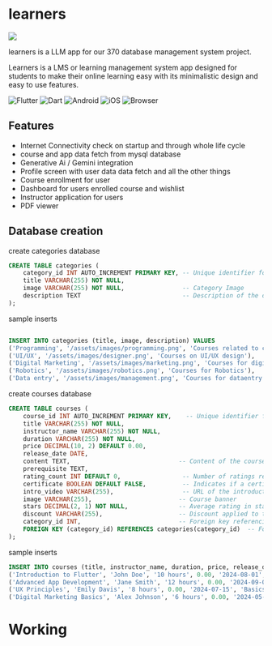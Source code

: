 # learners
![](https://github.com/Onnesok/Learners/blob/main/assets/mockup.png)

learners is a LLM app for our 370 database management system project.

Learners is a LMS or learning management system app designed for students to make their online learning easy with its minimalistic design and easy to use features.


![Flutter](https://img.shields.io/badge/Flutter-%2302569B.svg?style=for-the-badge&logo=Flutter&logoColor=white)
![Dart](https://img.shields.io/badge/dart-%230175C2.svg?style=for-the-badge&logo=dart&logoColor=white)
![Android](https://img.shields.io/badge/Android-3DDC84?style=for-the-badge&logo=android&logoColor=white)
![iOS](https://img.shields.io/badge/iOS-000000?style=for-the-badge&logo=ios&logoColor=white)
![Browser](https://img.shields.io/badge/Web-FF7139?style=for-the-badge&logo=Browser&logoColor=white)


## Features
- Internet Connectivity check on startup and through whole life cycle
- course and app data fetch from mysql database
- Generative Ai / Gemini integration
- Profile screen with user data data fetch and all the other things
- Course enrollment for user
- Dashboard for users enrolled course and wishlist
- Instructor application for users
- PDF viewer



## Database creation

create categories database

```sql
CREATE TABLE categories (
    category_id INT AUTO_INCREMENT PRIMARY KEY, -- Unique identifier for each category
    title VARCHAR(255) NOT NULL,
    image VARCHAR(255) NOT NULL,                -- Category Image
    description TEXT                            -- Description of the category
);

```
sample inserts
```sql

INSERT INTO categories (title, image, description) VALUES
('Programming', '/assets/images/programming.png', 'Courses related to competitive programming, app development, web dev and more'),
('UI/UX', '/assets/images/designer.png', 'Courses on UI/UX design'),
('Digital Marketing', '/assets/images/marketing.png', 'Courses for digital marketing'),
('Robotics', '/assets/images/robotics.png', 'Courses for Robotics'),
('Data entry', '/assets/images/management.png', 'Courses for dataentry');
```

create courses database

```sql
CREATE TABLE courses (
    course_id INT AUTO_INCREMENT PRIMARY KEY,    -- Unique identifier for each course
    title VARCHAR(255) NOT NULL, 
    instructor_name VARCHAR(255) NOT NULL,
    duration VARCHAR(255) NOT NULL, 
    price DECIMAL(10, 2) DEFAULT 0.00,         
    release_date DATE, 
    content TEXT,                              -- Content of the course
    prerequisite TEXT, 
    rating_count INT DEFAULT 0,                 -- Number of ratings received
    certificate BOOLEAN DEFAULT FALSE,          -- Indicates if a certificate is provided
    intro_video VARCHAR(255),                   -- URL of the introductory video
    image VARCHAR(255),                        -- Course banner
    stars DECIMAL(2, 1) NOT NULL,              -- Average rating in stars
    discount VARCHAR(255),                     -- Discount applied to the course
    category_id INT,                           -- Foreign key referencing the category
    FOREIGN KEY (category_id) REFERENCES categories(category_id)  -- Foreign key constraint
);

```

sample inserts
```sql
INSERT INTO courses (title, instructor_name, duration, price, release_date, content, prerequisite, rating_count, certificate, intro_video, image, stars, discount, category_id) VALUES
('Introduction to Flutter', 'John Doe', '10 hours', 0.00, '2024-08-01', 'Course content for Flutter development', 'Basic programming knowledge', 0, FALSE, 'https://youtu.be/df1MDyeAJ_Q?si=at0i7-7aDUW0lfI2', '/assets/images/iron_man.jpg', 5.0, '10%', 1),
('Advanced App Development', 'Jane Smith', '12 hours', 0.00, '2024-09-01', 'Advanced topics in app development', 'Completion of Introduction to Flutter', 0, FALSE, 'https://youtu.be/df1MDyeAJ_Q?si=at0i7-7aDUW0lfI2', '/assets/images/iron_man.jpg', 4.8, '15%', 1),
('UX Principles', 'Emily Davis', '8 hours', 0.00, '2024-07-15', 'Basics of UX design', 'None', 0, FALSE, 'https://youtu.be/df1MDyeAJ_Q?si=at0i7-7aDUW0lfI2', '/assets/images/ux_design.jpg', 4.5, 'No', 2),
('Digital Marketing Basics', 'Alex Johnson', '6 hours', 0.00, '2024-05-20', 'Introduction to digital marketing', 'Basic understanding of social media', 0, FALSE, 'https://youtu.be/df1MDyeAJ_Q?si=at0i7-7aDUW0lfI2', '/assets/images/digital_marketing.jpg', 4.7, '10%', 3);

```

# Working
